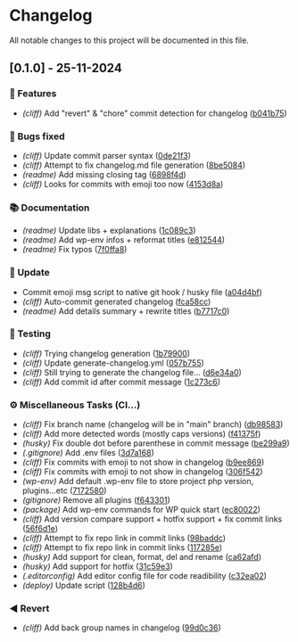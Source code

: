 # Changelog

All notable changes to this project will be documented in this file.

## [0.1.0] - 25-11-2024

### <!-- 0 -->🚀 Features

- *(cliff)* Add "revert" & "chore" commit detection for changelog ([b041b75](https://github.com/DamChtlv/git-template/commit/b041b75ee556bbb89d7f32b30568ffcafc9a2e8e))

### <!-- 1 -->🐛 Bugs fixed

- *(cliff)* Update commit parser syntax ([0de21f3](https://github.com/DamChtlv/git-template/commit/0de21f3e3a0b43f46cc90c9f1f45734136ea45e8))
- *(cliff)* Attempt to fix changelog.md file generation ([8be5084](https://github.com/DamChtlv/git-template/commit/8be5084af4301a887989a89ceedcd619a8829b4b))
- *(readme)* Add missing closing tag ([6898f4d](https://github.com/DamChtlv/git-template/commit/6898f4d9b9339276a38a0e63fd04d0559f2e910a))
- *(cliff)* Looks for commits with emoji too now ([4153d8a](https://github.com/DamChtlv/git-template/commit/4153d8acf4399b47f61354116cfa5964c1f0b991))

### <!-- 3 -->📚 Documentation

- *(readme)* Update libs + explanations ([1c089c3](https://github.com/DamChtlv/git-template/commit/1c089c3d5b5fcfae033a0e1837e0bc8e1e7a1e0d))
- *(readme)* Add wp-env infos + reformat titles ([e812544](https://github.com/DamChtlv/git-template/commit/e8125446a5ed80becb44d36efbddcf21d0f27ba9))
- *(readme)* Fix typos ([7f0ffa8](https://github.com/DamChtlv/git-template/commit/7f0ffa87de2e2f6430f9b19db0434ac10991bd8c))

### <!-- 6 -->🔨 Update

- Commit emoji msg script to native git hook / husky file ([a04d4bf](https://github.com/DamChtlv/git-template/commit/a04d4bf97cd8bb3f2057bd9ea90d9e26cde07664))
- *(cliff)* Auto-commit generated changelog ([fca58cc](https://github.com/DamChtlv/git-template/commit/fca58cc7e1ff7f4a07a8e1c40cbda1faae7b200c))
- *(readme)* Add details summary + rewrite titles ([b7717c0](https://github.com/DamChtlv/git-template/commit/b7717c0612373641d64a8060da745e184947a28f))

### <!-- 7 -->🧪 Testing

- *(cliff)* Trying changelog generation ([1b79900](https://github.com/DamChtlv/git-template/commit/1b79900cd9e9836dc32341f4df132bcb0ef8d2de))
- *(cliff)* Update generate-changelog.yml ([057b755](https://github.com/DamChtlv/git-template/commit/057b75589e4b478568dab2bae5c148aa8fd27df3))
- *(cliff)* Still trying to generate the changelog file... ([d6e34a0](https://github.com/DamChtlv/git-template/commit/d6e34a0d67140d17e56f4457363cd4b2971657f7))
- *(cliff)* Add commit id after commit message ([1c273c6](https://github.com/DamChtlv/git-template/commit/1c273c683836a529fb51f133081b8a330ad16a44))

### <!-- 8 -->⚙️ Miscellaneous Tasks (CI...)

- *(cliff)* Fix branch name (changelog will be in "main" branch) ([db98583](https://github.com/DamChtlv/git-template/commit/db985832a45896afedee750cc824f14d4d9d9bb2))
- *(cliff)* Add more detected words (mostly caps versions) ([f41375f](https://github.com/DamChtlv/git-template/commit/f41375fa187b06d38d89cd4da7a4dbea8188ed46))
- *(husky)* Fix double dot before parenthese in commit message ([be299a9](https://github.com/DamChtlv/git-template/commit/be299a9158280bde51ee60062e3e1e831895b0d9))
- *(.gitignore)* Add .env files ([3d7a168](https://github.com/DamChtlv/git-template/commit/3d7a168428205c8f8b7ad5c972e677a7156a660b))
- *(cliff)* Fix commits with emoji to not show in changelog ([b9ee869](https://github.com/DamChtlv/git-template/commit/b9ee869e56e3798bbda6c4a2f0fdf1dd3fcb9d71))
- *(cliff)* Fix commits with emoji to not show in changelog ([306f542](https://github.com/DamChtlv/git-template/commit/306f54226dc2b59a12d742c21ee366a7360b0f9d))
- *(wp-env)* Add default .wp-env file to store project php version, plugins...etc ([7172580](https://github.com/DamChtlv/git-template/commit/717258014d4658d48150b4f04519b8c40f0b82b0))
- *(gitignore)* Remove all plugins ([f643301](https://github.com/DamChtlv/git-template/commit/f643301fc31cb7b673db331b68ececee82f8f2b4))
- *(package)* Add wp-env commands for WP quick start ([ec80022](https://github.com/DamChtlv/git-template/commit/ec80022271e768f6f1dfc492835fed9e3ae0507c))
- *(cliff)* Add version compare support + hotfix support + fix commit links ([56f6d1e](https://github.com/DamChtlv/git-template/commit/56f6d1e3f590169d528492b3d799cb681ce27e47))
- *(cliff)* Attempt to fix repo link in commit links ([98baddc](https://github.com/DamChtlv/git-template/commit/98baddce41bb1aee3fe7be0662309ba88d6b4612))
- *(cliff)* Attempt to fix repo link in commit links ([117285e](https://github.com/DamChtlv/git-template/commit/117285e79215c80af91d76a09b991301c9d4fa42))
- *(husky)* Add support for clean, format, del and rename ([ca62afd](https://github.com/DamChtlv/git-template/commit/ca62afd5ea4e3e061b3ba1f90daaec4d9f8c18e7))
- *(husky)* Add support for hotfix ([31c59e3](https://github.com/DamChtlv/git-template/commit/31c59e3fbb74211d68f9bd2309102ce06bae23f7))
- *(.editorconfig)* Add editor config file for code readibility ([c32ea02](https://github.com/DamChtlv/git-template/commit/c32ea02a6542583886d30a9310592df0d86cfb4f))
- *(deploy)* Update script ([128b4d6](https://github.com/DamChtlv/git-template/commit/128b4d6fd4e0dd9ddc097f545ed453de9cbc02d2))

### <!-- 9 -->◀️ Revert

- *(cliff)* Add back group names in changelog ([99d0c36](https://github.com/DamChtlv/git-template/commit/99d0c363219c070f319e0017c9f19aa3f7fc7548))

<!-- generated by git-cliff -->
